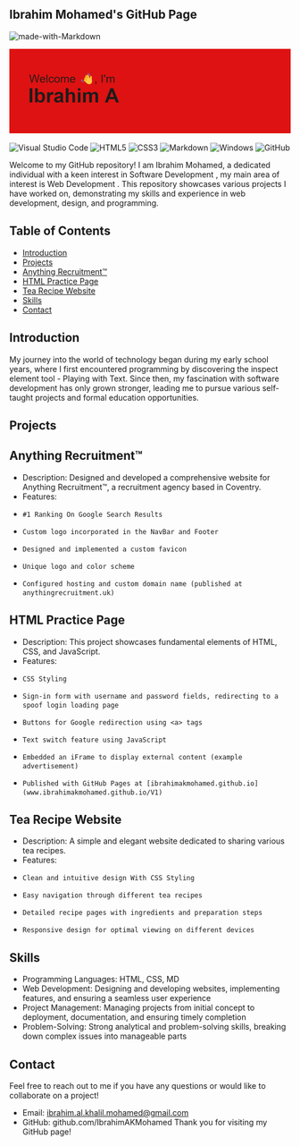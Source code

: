 ## Ibrahim Mohamed's GitHub Page
![made-with-Markdown](https://img.shields.io/badge/Made%20with-Markdown-1f425f.svg)

<img src="header.png">

![Visual Studio Code](https://img.shields.io/badge/Visual%20Studio%20Code-0078d7.svg?style=for-the-badge&logo=visual-studio-code&logoColor=white) ![HTML5](https://img.shields.io/badge/html5-%23E34F26.svg?style=for-the-badge&logo=html5&logoColor=white) ![CSS3](https://img.shields.io/badge/css3-%231572B6.svg?style=for-the-badge&logo=css3&logoColor=white) ![Markdown](https://img.shields.io/badge/markdown-%23000000.svg?style=for-the-badge&logo=markdown&logoColor=white) ![Windows](https://img.shields.io/badge/Windows-0078D6?style=for-the-badge&logo=windows&logoColor=white) ![GitHub](https://img.shields.io/badge/github-%23121011.svg?style=for-the-badge&logo=github&logoColor=white)

Welcome to my GitHub repository! I am Ibrahim Mohamed, a dedicated individual with a keen interest in Software Development , my main area of interest is Web Development . This repository showcases various projects I have worked on, demonstrating my skills and experience in web development, design, and programming.


## Table of Contents
- [Introduction](#Introduction)
- [Projects](#Projects)
- [Anything Recruitment™](Anything-Recruitment™)
- [HTML Practice Page](HTML-Practice-Page)
- [Tea Recipe Website](Tea-Recipe-Website)
- [Skills](Skills)
- [Contact](Contact)

## Introduction
My journey into the world of technology began during my early school years, where I first encountered programming by discovering the inspect element tool - Playing with Text. Since then, my fascination with software development has only grown stronger, leading me to pursue various self-taught projects and formal education opportunities.

## Projects

## Anything Recruitment™
- Description: Designed and developed a comprehensive website for Anything Recruitment™, a recruitment agency based in Coventry.
- Features:
-     #1 Ranking On Google Search Results
-     Custom logo incorporated in the NavBar and Footer
-     Designed and implemented a custom favicon
-     Unique logo and color scheme
-     Configured hosting and custom domain name (published at anythingrecruitment.uk)

## HTML Practice Page
- Description: This project showcases fundamental elements of HTML, CSS, and JavaScript.
- Features:
-     CSS Styling
-     Sign-in form with username and password fields, redirecting to a spoof login loading page
-     Buttons for Google redirection using <a> tags
-     Text switch feature using JavaScript
-     Embedded an iFrame to display external content (example advertisement)
-     Published with GitHub Pages at [ibrahimakmohamed.github.io](www.ibrahimakmohamed.github.io/V1)

## Tea Recipe Website
- Description: A simple and elegant website dedicated to sharing various tea recipes.
- Features:
-     Clean and intuitive design With CSS Styling
-     Easy navigation through different tea recipes
-     Detailed recipe pages with ingredients and preparation steps
-     Responsive design for optimal viewing on different devices

## Skills
- Programming Languages: HTML, CSS, MD
- Web Development: Designing and developing websites, implementing features, and ensuring a seamless user experience
- Project Management: Managing projects from initial concept to deployment, documentation, and ensuring timely completion
- Problem-Solving: Strong analytical and problem-solving skills, breaking down complex issues into manageable parts

## Contact
Feel free to reach out to me if you have any questions or would like to collaborate on a project!

- Email: ibrahim.al.khalil.mohamed@gmail.com
- GitHub: github.com/IbrahimAKMohamed
Thank you for visiting my GitHub page!
<!--
**IbrahimAKMohamed/IbrahimAKMohamed** is a ✨ _special_ ✨ repository because its `README.md` (this file) appears on your GitHub profile.

Here are some ideas to get you started:

- 🔭 I’m currently working on ...
- 🌱 I’m currently learning ...
- 👯 I’m looking to collaborate on ...
- 🤔 I’m looking for help with ...
- 💬 Ask me about ...
- 📫 How to reach me: ...
- 😄 Pronouns: ...
- ⚡ Fun fact: ...
-->
